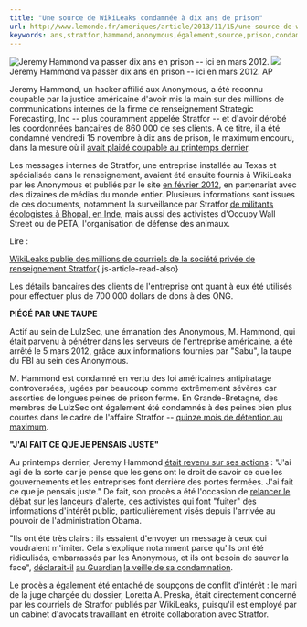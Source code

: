 ```yaml
---
title: "Une source de WikiLeaks condamnée à dix ans de prison"
url: http://www.lemonde.fr/ameriques/article/2013/11/15/une-source-de-wikileaks-condamnee-a-dix-ans-de-prison_3514829_3222.html
keywords: ans,stratfor,hammond,anonymous,également,source,prison,condamnée,procès,wikileaks,renseignement,publiés,informations
---
```

![Jeremy Hammond va passer dix ans en prison -- ici en mars 2012.](https://img.lemde.fr/2013/11/15/336/0/1024/512/688/0/60/0/ill_3514843_05eb_094101.jpg) ![](https://img.lemde.fr/2013/11/15/336/0/1024/512/688/0/60/0/ill_3514843_05eb_094101.jpg) Jeremy Hammond va passer dix ans en prison -- ici en mars 2012. AP

Jeremy Hammond, un hacker affilié aux Anonymous, a été reconnu coupable par la justice américaine d\'avoir mis la main sur des millions de communications internes de la firme de renseignement Strategic Forecasting, Inc -- plus couramment appelée Stratfor -- et d\'avoir dérobé les coordonnées bancaires de 860 000 de ses clients. A ce titre, il a été condamné vendredi 15 novembre à dix ans de prison, le maximum encouru, dans la mesure où il [avait plaidé coupable au printemps dernier](http://www.salon.com/2013/05/28/jeremy_hammond_pleads_guilty_to_role_in_stratfor_hack/).

Les messages internes de Stratfor, une entreprise installée au Texas et spécialisée dans le renseignement, avaient été ensuite fournis à WikiLeaks par les Anonymous et publiés par le site [en février 2012](http://wikileaks.org/the-gifiles-fr.html), en partenariat avec des dizaines de médias du monde entier. Plusieurs informations sont issues de ces documents, notamment la surveillance par Stratfor [de militants écologistes à Bhopal, en Inde](http://www.lemonde.fr/planete/article/2012/10/01/a-bhopal-l-impossible-decontamination_1768230_3244.html), mais aussi des activistes d\'Occupy Wall Street ou de PETA, l\'organisation de défense des animaux.

Lire :

[WikiLeaks publie des millions de courriels de la société privée de renseignement Stratfor](https://www.lemonde.fr/technologies/article/2012/02/27/wikileaks-publie-des-millions-de-courriels-de-la-societe-privee-de-renseignement-stratfor_1648639_651865.html){.js-article-read-also}

Les détails bancaires des clients de l\'entreprise ont quant à eux été utilisés pour effectuer plus de 700 000 dollars de dons à des ONG.

**PIÉGÉ PAR UNE TAUPE**

Actif au sein de LulzSec, une émanation des Anonymous, M. Hammond, qui était parvenu à pénétrer dans les serveurs de l\'entreprise américaine, a été arrêté le 5 mars 2012, grâce aux informations fournies par \"Sabu\", la taupe du FBI au sein des Anonymous.

M. Hammond est condamné en vertu des loi américaines antipiratage controversées, jugées par beaucoup comme extrêmement sévères car assorties de longues peines de prison ferme. En Grande-Bretagne, des membres de LulzSec ont également été condamnés à des peines bien plus courtes dans le cadre de l\'affaire Stratfor -- [quinze mois de détention au maximum](http://www.salon.com/2013/05/28/jeremy_hammond_pleads_guilty_to_role_in_stratfor_hack/).

**\"J\'AI FAIT CE QUE JE PENSAIS JUSTE\"**

Au printemps dernier, Jeremy Hammond [était revenu sur ses actions](http://www.salon.com/2013/05/28/jeremy_hammond_pleads_guilty_to_role_in_stratfor_hack/) : \"J\'ai agi de la sorte car je pense que les gens ont le droit de savoir ce que les gouvernements et les entreprises font derrière des portes fermées. J\'ai fait ce que je pensais juste.\" De fait, son procès a été l\'occasion de [relancer le débat sur les lanceurs d\'alerte](http://www.theguardian.com/commentisfree/2013/nov/14/us-lock-up-hackers-jeremy-hammond), ces activistes qui font \"fuiter\" des informations d\'intérêt public, particulièrement visés depuis l\'arrivée au pouvoir de l\'administration Obama.

\"Ils ont été très clairs : ils essaient d\'envoyer un message à ceux qui voudraient m\'imiter. Cela s\'explique notamment parce qu\'ils ont été ridiculisés, embarrassés par les Anonymous, et ils ont besoin de sauver la face\", [déclarait-il](http://www.theguardian.com/technology/2013/nov/15/jeremy-hammond-anonymous-hacker-sentenced) [au Guardian](http://www.theguardian.com/technology/2013/nov/15/jeremy-hammond-anonymous-hacker-sentenced) [la veille de sa condamnation](http://www.theguardian.com/technology/2013/nov/15/jeremy-hammond-anonymous-hacker-sentenced).

Le procès a également été entaché de soupçons de conflit d\'intérêt : le mari de la juge chargée du dossier, Loretta A. Preska, était directement concerné par les courriels de Stratfor publiés par WikiLeaks, puisqu\'il est employé par un cabinet d\'avocats travaillant en étroite collaboration avec Stratfor.
